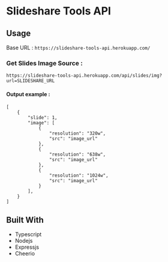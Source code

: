 # Slideshare Tools API

## Usage

Base URL : `https://slideshare-tools-api.herokuapp.com/`

### Get Slides Image Source :

``
https://slideshare-tools-api.herokuapp.com/api/slides/img?url=SLIDESHARE_URL
``

#### Output example :

```get image output
[
    {
        "slide": 1,
        "image": [
            {
                "resolution": "320w",
                "src": "image_url"
            },
            {
                "resolution": "638w",
                "src": "image_url"
            },
            {
                "resolution": "1024w",
                "src": "image_url"
            }
        ],
    }
]
```

## Built With

* Typescript
* Nodejs
* Expressjs
* Cheerio
